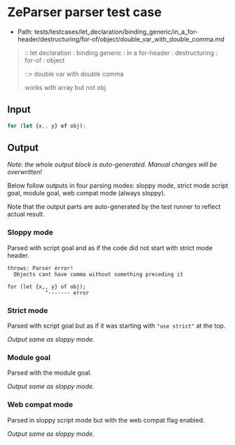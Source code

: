 # ZeParser parser test case

- Path: tests/testcases/let_declaration/binding_generic/in_a_for-header/destructuring/for-of/object/double_var_with_double_comma.md

> :: let declaration : binding generic : in a for-header : destructuring : for-of : object
>
> ::> double var with double comma
>
> works with array but not obj

## Input

`````js
for (let {x,, y} of obj);
`````

## Output

_Note: the whole output block is auto-generated. Manual changes will be overwritten!_

Below follow outputs in four parsing modes: sloppy mode, strict mode script goal, module goal, web compat mode (always sloppy).

Note that the output parts are auto-generated by the test runner to reflect actual result.

### Sloppy mode

Parsed with script goal and as if the code did not start with strict mode header.

`````
throws: Parser error!
  Objects cant have comma without something preceding it

for (let {x,, y} of obj);
            ^------- error
`````

### Strict mode

Parsed with script goal but as if it was starting with `"use strict"` at the top.

_Output same as sloppy mode._

### Module goal

Parsed with the module goal.

_Output same as sloppy mode._

### Web compat mode

Parsed in sloppy script mode but with the web compat flag enabled.

_Output same as sloppy mode._
